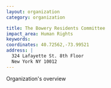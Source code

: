 ```yaml
---
layout: organization
category: organization

title: The Bowery Residents Committee
impact_area: Human Rights
keywords: 
coordinates: 40.72562,-73.99521
address: |
  324 Lafayette St. 8th Floor
  New York NY 10012
---
```

Organization's overview

